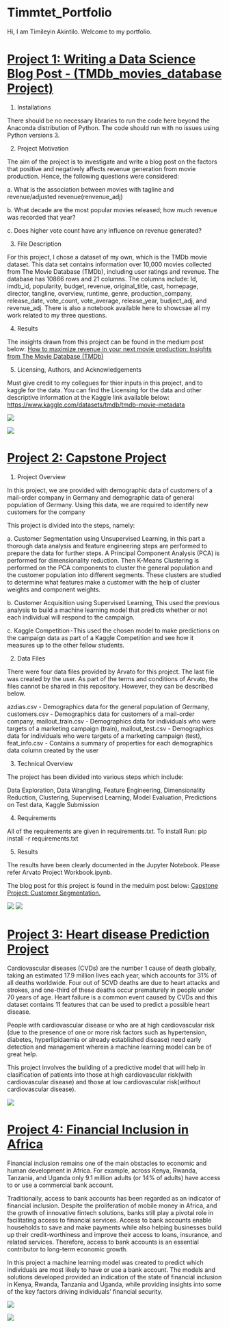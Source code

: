 # Timmtet_Portfolio
Hi, I am Timileyin Akintilo. Welcome to my portfolio.


# [Project 1: Writing a Data Science Blog Post - (TMDb_movies_database Project)](https://github.com/Timmtet/Write-a-data-science-blog-post)
1. Installations

There should be no necessary libraries to run the code here beyond the Anaconda distribution of Python. The code should run with no issues using Python versions 3.

2. Project Motivation

The aim of the project is to investigate and write a blog post on the factors that positive and negatively affects revenue generation from movie production. Hence, the following questions were considered:

a. What is the association between movies with tagline and revenue/adjusted revenue(renvenue_adj)

b. What decade are the most popular movies released; how much revenue was recorded that year?

c. Does higher vote count have any influence on revenue generated?

3. File Description

For this project, I chose a dataset of my own, which is the TMDb movie dataset. This data set contains information over 10,000 movies collected from The Movie Database (TMDb), including user ratings and revenue. The database has 10866 rows and 21 columns. The columns include: Id, imdb_id, popularity, budget, revenue, original_title, cast, homepage, director, tangline, overview, runtime, genre, production_company, release_date, vote_count, vote_average, release_year, budject_adj, and revenue_adj.
There is also a notebook available here to showcsae all my work related to my three questions.

4. Results

The insights drawn from this project can be found in the medium post below:
[How to maximize revenue in your next movie production: Insights from The Movie Database (TMDb)](https://medium.com/@akintilotimileyin/how-to-maximize-revenue-in-your-next-movie-production-insights-from-the-movie-database-tmdb-c3e0c932dda1)

5. Licensing, Authors, and Acknowledgements

Must give credit to my collegues for thier inputs in this project, and to kaggle for the data. You can find the Licensing for the data and other descriptive information at the Kaggle link available below:
https://www.kaggle.com/datasets/tmdb/tmdb-movie-metadata

![](https://github.com/Timmtet/Timmtet_Portfolio/blob/main/Images/1_g8KTuLMF6MRm_wGGY7yKSQ.jpg)

![](https://github.com/Timmtet/Timmtet_Portfolio/blob/main/Images/1_1e5ePbZqmvz-sMSn7Q_nwA.jpg)


# [Project 2: Capstone Project](https://github.com/Timmtet/Capstone-Project1)
1. Project Overview

In this project, we are provided with demographic data of customers of a mail-order company in Germany and demographic data of general population of Germany. Using this data, we are required to identify new customers for the company

This project is divided into the steps, namely:

a. Customer Segmentation using Unsupervised Learning, in this part a thorough data analysis and feature engineering steps are performed to prepare the data for further steps. A Principal Component Analysis (PCA) is performed for dimensionality reduction. Then K-Means Clustering is performed on the PCA components to cluster the general population and the customer population into different segments. These clusters are studied to determine what features make a customer with the help of cluster weights and component weights.

b. Customer Acquisition using Supervised Learning, This used the previous analysis to build a machine learning model that predicts whether or not each individual will respond to the campaign.

c. Kaggle Competition - This used the chosen model to make predictions on the campaign data as part of a Kaggle Competition and see how it measures up to the other fellow students.


2. Data Files

There were four data files provided by Arvato for this project. The last file was created by the user. As part of the terms and conditions of Arvato, the files cannot be shared in this repository. However, they can be described below.

azdias.csv - Demographics data for the general population of Germany, customers.csv - Demographics data for customers of a mail-order company, mailout_train.csv - Demographics data for individuals who were targets of a marketing campaign (train), mailout_test.csv - Demographics data for individuals who were targets of a marketing campaign (test), feat_info.csv - Contains a summary of properties for each demographics data column created by the user 

3. Technical Overview

The project has been divided into various steps which include:

Data Exploration, Data Wrangling, Feature Engineering, Dimensionality Reduction, Clustering, Supervised Learning, Model Evaluation, Predictions on Test data, Kaggle Submission

4. Requirements

All of the requirements are given in requirements.txt. To install Run: pip install -r requirements.txt

5. Results

The results have been clearly documented in the Jupyter Notebook. Please refer Arvato Project Workbook.ipynb.

The blog post for this project is found in the meduim post below:
[Capstone Project: Customer Segmentation.](https://medium.com/@akintilotimileyin/capstone-project-customer-segmentation-5f2844515909)

![](https://github.com/Timmtet/Timmtet_Portfolio/blob/main/Images/General.jpg)
![](https://github.com/Timmtet/Timmtet_Portfolio/blob/main/Images/FI.jpg)


# [Project 3: Heart disease Prediction Project](https://github.com/Timmtet/Kagggle-Heart-Prediction-Project)

Cardiovascular diseases (CVDs) are the number 1 cause of death globally, taking an estimated 17.9 million lives each year, which accounts for 31% of all deaths worldwide. Four out of 5CVD deaths are due to heart attacks and strokes, and one-third of these deaths occur prematurely in people under 70 years of age. Heart failure is a common event caused by CVDs and this dataset contains 11 features that can be used to predict a possible heart disease.

People with cardiovascular disease or who are at high cardiovascular risk (due to the presence of one or more risk factors such as hypertension, diabetes, hyperlipidaemia or already established disease) need early detection and management wherein a machine learning model can be of great help.

This project involves the building of a predictive model that will help in clasification of patients into those at high cardiovascular risk(with cardiovascular disease) and those at low cardiovascular risk(without cardiovascular disease).

![](https://github.com/Timmtet/Timmtet_Portfolio/blob/main/Images/download%20(1).png)


# [Project 4: Financial Inclusion in Africa](https://github.com/Timmtet/Financial-Inclusion-in-Africa-/blob/main/Zindi%20Financial%20inclusion%20.ipynb)
Financial inclusion remains one of the main obstacles to economic and human development in Africa. For example, across Kenya, Rwanda, Tanzania, and Uganda only 9.1 million adults (or 14% of adults) have access to or use a commercial bank account.

Traditionally, access to bank accounts has been regarded as an indicator of financial inclusion. Despite the proliferation of mobile money in Africa, and the growth of innovative fintech solutions, banks still play a pivotal role in facilitating access to financial services. Access to bank accounts enable households to save and make payments while also helping businesses build up their credit-worthiness and improve their access to loans, insurance, and related services. Therefore, access to bank accounts is an essential contributor to long-term economic growth.

In this project a machine learning model was created to predict which individuals are most likely to have or use a bank account. The models and solutions developed provided an indication of the state of financial inclusion in Kenya, Rwanda, Tanzania and Uganda, while providing insights into some of the key factors driving individuals’ financial security.


![](https://github.com/Timmtet/Timmtet_Portfolio/blob/main/Images/download2.png)

![](https://github.com/Timmtet/Timmtet_Portfolio/blob/main/Images/confusion%20matr.png)
